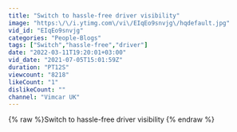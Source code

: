 ```yaml
---
title: "Switch to hassle-free driver visibility"
image: "https:\/\/i.ytimg.com\/vi\/EIqEo9snvjg\/hqdefault.jpg"
vid_id: "EIqEo9snvjg"
categories: "People-Blogs"
tags: ["Switch","hassle-free","driver"]
date: "2022-03-11T19:20:01+03:00"
vid_date: "2021-07-05T15:01:59Z"
duration: "PT12S"
viewcount: "8218"
likeCount: "1"
dislikeCount: ""
channel: "Vimcar UK"
---
```

{% raw %}Switch to hassle-free driver visibility {% endraw %}
